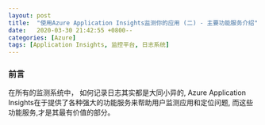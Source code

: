 ```yaml
---
layout: post
title:  "使用Azure Application Insights监测你的应用 (二) - 主要功能服务介绍"
date:   2020-03-30 21:42:55 +0800--
categories: [Azure]
tags: [Application Insights, 监控平台, 日志系统]  
---
```


### 前言
在所有的监测系统中， 如何记录日志其实都是大同小异的, Azure Application Insights在于提供了各种强大的功能服务来帮助用户监测应用和定位问题, 而这些功能服务,才是其最有价值的部分。